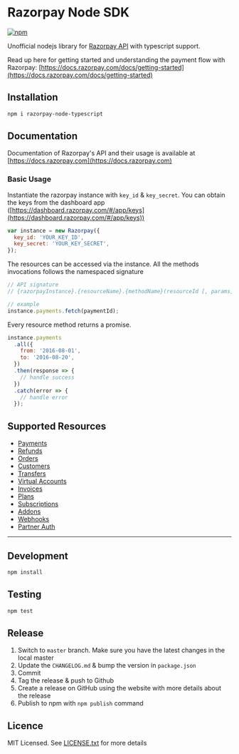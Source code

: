 # Razorpay Node SDK

[![npm](https://img.shields.io/npm/v/razorpay-node-typescript.svg?maxAge=2592000?style=flat-square)](https://www.npmjs.com/package/razorpay-node-typescript)

Unofficial nodejs library for [Razorpay API](https://docs.razorpay.com/docs/payments) with typescript support.

Read up here for getting started and understanding the payment flow with Razorpay: [https://docs.razorpay.com/docs/getting-started](https://docs.razorpay.com/docs/getting-started)

## Installation

```bash
npm i razorpay-node-typescript
```

## Documentation

Documentation of Razorpay's API and their usage is available at [https://docs.razorpay.com](https://docs.razorpay.com)

### Basic Usage

Instantiate the razorpay instance with `key_id` & `key_secret`. You can obtain the keys from the dashboard app ([https://dashboard.razorpay.com/#/app/keys](https://dashboard.razorpay.com/#/app/keys))

```js
var instance = new Razorpay({
  key_id: 'YOUR_KEY_ID',
  key_secret: 'YOUR_KEY_SECRET',
});
```

The resources can be accessed via the instance. All the methods invocations follows the namespaced signature

```js
// API signature
// {razorpayInstance}.{resourceName}.{methodName}(resourceId [, params])

// example
instance.payments.fetch(paymentId);
```

Every resource method returns a promise.

```js
instance.payments
  .all({
    from: '2016-08-01',
    to: '2016-08-20',
  })
  .then(response => {
    // handle success
  })
  .catch(error => {
    // handle error
  });
```

## Supported Resources

- [Payments](https://github.com/razorpay/razorpay-node/wiki#payments)
- [Refunds](https://github.com/razorpay/razorpay-node/wiki#refunds)
- [Orders](https://github.com/razorpay/razorpay-node/wiki#orders)
- [Customers](https://github.com/razorpay/razorpay-node/wiki#customers)
- [Transfers](https://github.com/razorpay/razorpay-node/wiki#transfers)
- [Virtual Accounts](https://github.com/razorpay/razorpay-node/wiki#virtual-accounts)
- [Invoices](https://github.com/razorpay/razorpay-node/wiki#invoices)
- [Plans](https://github.com/razorpay/razorpay-node/wiki#plans)
- [Subscriptions](https://github.com/razorpay/razorpay-node/wiki#subscriptions)
- [Addons](https://github.com/razorpay/razorpay-node/wiki#addons)
- [Webhooks](https://github.com/razorpay/razorpay-node/wiki#webhooks)
- [Partner Auth](https://github.com/razorpay/razorpay-node/wiki#partner-auth)

---

## Development

```bash
npm install
```

## Testing

```bash
npm test
```

## Release

1. Switch to `master` branch. Make sure you have the latest changes in the local master
2. Update the `CHANGELOG.md` & bump the version in `package.json`
3. Commit
4. Tag the release & push to Github
5. Create a release on GitHub using the website with more details about the release
6. Publish to npm with `npm publish` command

## Licence

MIT Licensed. See [LICENSE.txt](LICENSE.txt) for more details
